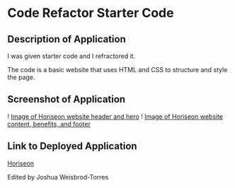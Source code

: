 # Code Refactor Starter Code

## Description of Application

I was given starter code and I refractored it.

The code is a basic website that uses HTML and CSS to structure and style the page.  

## Screenshot of Application

! [Image of Horiseon website header and hero](/horiseon-header-hero.png)
! [Image of Horiseon website content, benefits, and footer](/horiseon-content-aside-footer.png)

## Link to Deployed Application

[Horiseon](https://joshuaweisbrodtorres.github.io/01-horiseon-project/)

Edited by Joshua Weisbrod-Torres